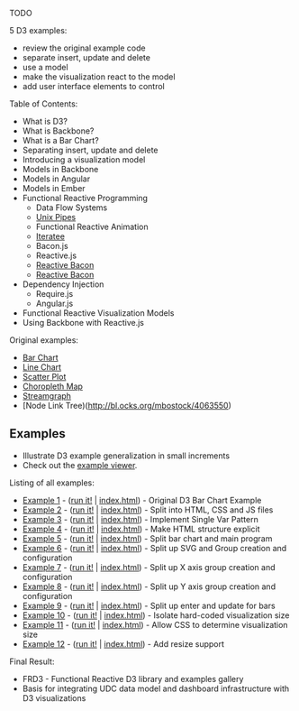 TODO

5 D3 examples:

 * review the original example code
 * separate insert, update and delete
 * use a model
 * make the visualization react to the model
 * add user interface elements to control

Table of Contents:

 * What is D3?
 * What is Backbone?
 * What is a Bar Chart?
 * Separating insert, update and delete
 * Introducing a visualization model
 * Models in Backbone
 * Models in Angular
 * Models in Ember
 * Functional Reactive Programming
   * Data Flow Systems
   * [Unix Pipes](http://en.wikipedia.org/wiki/Pipeline_(Unix))
   * Functional Reactive Animation
   * [Iteratee](http://en.wikipedia.org/wiki/Iteratee)
   * Bacon.js
   * Reactive.js
   * [Reactive Bacon](https://github.com/raimohanska/reactive-bacon)
   * [Reactive Bacon](https://github.com/raimohanska/reactive-bacon)
 * Dependency Injection
   * Require.js
   * Angular.js
 * Functional Reactive Visualization Models
 * Using Backbone with Reactive.js

Original examples:

 * [Bar Chart](http://bl.ocks.org/mbostock/3885304)
 * [Line Chart](http://bl.ocks.org/mbostock/3883245)
 * [Scatter Plot](http://bl.ocks.org/mbostock/3887118)
 * [Choropleth Map](http://bl.ocks.org/mbostock/4060606)
 * [Streamgraph](http://bl.ocks.org/mbostock/4060954)
 * [Node Link Tree)(http://bl.ocks.org/mbostock/4063550)

## Examples

 * Illustrate D3 example generalization in small increments
 * Check out the [example viewer](http://curran.github.io/screencasts/generalizingD3/exampleViewer).

Listing of all examples:

 * [Example 1](https://github.com/curran/screencasts/tree/gh-pages/introToAngular/examples/snapshots/snapshot01) - ([run it!](http://curran.github.io/screencasts/introToAngular/examples/snapshots/snapshot01) | [index.html](https://github.com/curran/screencasts/tree/gh-pages/introToAngular/examples/snapshots/snapshot01/index.html)) - Original D3 Bar Chart Example
 * [Example 2](https://github.com/curran/screencasts/tree/gh-pages/introToAngular/examples/snapshots/snapshot02) - ([run it!](http://curran.github.io/screencasts/introToAngular/examples/snapshots/snapshot02) | [index.html](https://github.com/curran/screencasts/tree/gh-pages/introToAngular/examples/snapshots/snapshot02/index.html)) - Split into HTML, CSS and JS files
 * [Example 3](https://github.com/curran/screencasts/tree/gh-pages/introToAngular/examples/snapshots/snapshot03) - ([run it!](http://curran.github.io/screencasts/introToAngular/examples/snapshots/snapshot03) | [index.html](https://github.com/curran/screencasts/tree/gh-pages/introToAngular/examples/snapshots/snapshot03/index.html)) - Implement Single Var Pattern
 * [Example 4](https://github.com/curran/screencasts/tree/gh-pages/introToAngular/examples/snapshots/snapshot04) - ([run it!](http://curran.github.io/screencasts/introToAngular/examples/snapshots/snapshot04) | [index.html](https://github.com/curran/screencasts/tree/gh-pages/introToAngular/examples/snapshots/snapshot04/index.html)) - Make HTML structure explicit
 * [Example 5](https://github.com/curran/screencasts/tree/gh-pages/introToAngular/examples/snapshots/snapshot05) - ([run it!](http://curran.github.io/screencasts/introToAngular/examples/snapshots/snapshot05) | [index.html](https://github.com/curran/screencasts/tree/gh-pages/introToAngular/examples/snapshots/snapshot05/index.html)) - Split bar chart and main program
 * [Example 6](https://github.com/curran/screencasts/tree/gh-pages/introToAngular/examples/snapshots/snapshot06) - ([run it!](http://curran.github.io/screencasts/introToAngular/examples/snapshots/snapshot06) | [index.html](https://github.com/curran/screencasts/tree/gh-pages/introToAngular/examples/snapshots/snapshot06/index.html)) - Split up SVG and Group creation and configuration
 * [Example 7](https://github.com/curran/screencasts/tree/gh-pages/introToAngular/examples/snapshots/snapshot07) - ([run it!](http://curran.github.io/screencasts/introToAngular/examples/snapshots/snapshot07) | [index.html](https://github.com/curran/screencasts/tree/gh-pages/introToAngular/examples/snapshots/snapshot07/index.html)) - Split up X axis group creation and configuration
 * [Example 8](https://github.com/curran/screencasts/tree/gh-pages/introToAngular/examples/snapshots/snapshot08) - ([run it!](http://curran.github.io/screencasts/introToAngular/examples/snapshots/snapshot08) | [index.html](https://github.com/curran/screencasts/tree/gh-pages/introToAngular/examples/snapshots/snapshot08/index.html)) - Split up Y axis group creation and configuration
 * [Example 9](https://github.com/curran/screencasts/tree/gh-pages/introToAngular/examples/snapshots/snapshot09) - ([run it!](http://curran.github.io/screencasts/introToAngular/examples/snapshots/snapshot09) | [index.html](https://github.com/curran/screencasts/tree/gh-pages/introToAngular/examples/snapshots/snapshot09/index.html)) - Split up enter and update for bars
 * [Example 10](https://github.com/curran/screencasts/tree/gh-pages/introToAngular/examples/snapshots/snapshot10) - ([run it!](http://curran.github.io/screencasts/introToAngular/examples/snapshots/snapshot10) | [index.html](https://github.com/curran/screencasts/tree/gh-pages/introToAngular/examples/snapshots/snapshot10/index.html)) - Isolate hard-coded visualization size
 * [Example 11](https://github.com/curran/screencasts/tree/gh-pages/introToAngular/examples/snapshots/snapshot11) - ([run it!](http://curran.github.io/screencasts/introToAngular/examples/snapshots/snapshot11) | [index.html](https://github.com/curran/screencasts/tree/gh-pages/introToAngular/examples/snapshots/snapshot11/index.html)) - Allow CSS to determine visualization size
 * [Example 12](https://github.com/curran/screencasts/tree/gh-pages/introToAngular/examples/snapshots/snapshot12) - ([run it!](http://curran.github.io/screencasts/introToAngular/examples/snapshots/snapshot12) | [index.html](https://github.com/curran/screencasts/tree/gh-pages/introToAngular/examples/snapshots/snapshot12/index.html)) - Add resize support

Final Result:

 * FRD3 - Functional Reactive D3 library and examples gallery
 * Basis for integrating UDC data model and dashboard infrastructure with D3 visualizations
